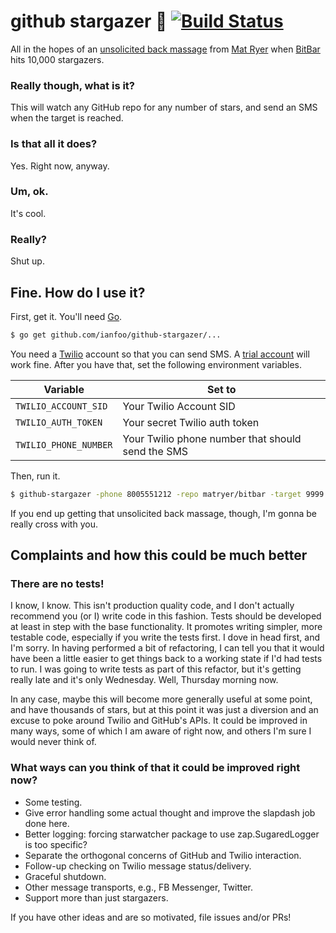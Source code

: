 # github stargazer 🤩  [![Build Status](https://travis-ci.org/ianfoo/github-stargazer.svg?branch=master)](https://travis-ci.org/ianfoo/github-stargazer)

All in the hopes of an [unsolicited back
massage](https://twitter.com/matryer/status/1042270822923030528) from [Mat
Ryer](https://github.com/matryer) when
[BitBar](https://github.com/matryer/bitbar) hits 10,000 stargazers.

### Really though, what is it?

This will watch any GitHub repo for any number of stars, and send an SMS when
the target is reached.

### Is that all it does?

Yes. Right now, anyway.

### Um, ok.

It's cool.

### Really?

Shut up.

## Fine. How do I use it?

First, get it. You'll need [Go](https://golang.org).
```bash
$ go get github.com/ianfoo/github-stargazer/...
```

You need a [Twilio](https://twilio.com) account so that you can send SMS.  A
[trial
account](https://support.twilio.com/hc/en-us/articles/223136107-How-does-Twilio-s-Free-Trial-work-)
will work fine. After you have that, set the following environment variables.

| Variable              | Set to                                            |
|-----------------------|---------------------------------------------------|
| `TWILIO_ACCOUNT_SID`  | Your Twilio Account SID                           |
| `TWILIO_AUTH_TOKEN`   | Your secret Twilio auth token                     |
| `TWILIO_PHONE_NUMBER` | Your Twilio phone number that should send the SMS |

Then, run it.
```bash
$ github-stargazer -phone 8005551212 -repo matryer/bitbar -target 9999
```

If you end up getting that unsolicited back massage, though, I'm gonna be
really cross with you.

## Complaints and how this could be much better

### There are no tests!

I know, I know. This isn't production quality code, and I don't actually
recommend you (or I) write code in this fashion. Tests should be developed at
least in step with the base functionality. It promotes writing simpler, more
testable code, especially if you write the tests first. I dove in head first,
and I'm sorry. In having performed a bit of refactoring, I can tell you that
it would have been a little easier to get things back to a working state if
I'd had tests to run. I was going to write tests as part of this refactor,
but it's getting really late and it's only Wednesday. Well, Thursday morning
now.

In any case, maybe this will become more generally useful at some point, and
have thousands of stars, but at this point it was just a diversion and an
excuse to poke around Twilio and GitHub's APIs.  It could be improved in many
ways, some of which I am aware of right now, and others I'm sure I would never
think of.

### What ways can you think of that it could be improved right now?

* Some testing.
* Give error handling some actual thought and improve the slapdash job done
  here.
* Better logging: forcing starwatcher package to use zap.SugaredLogger is too
  specific?
* Separate the orthogonal concerns of GitHub and Twilio interaction.
* Follow-up checking on Twilio message status/delivery.
* Graceful shutdown.
* Other message transports, e.g., FB Messenger, Twitter.
* Support more than just stargazers.

If you have other ideas and are so motivated, file issues and/or PRs!
